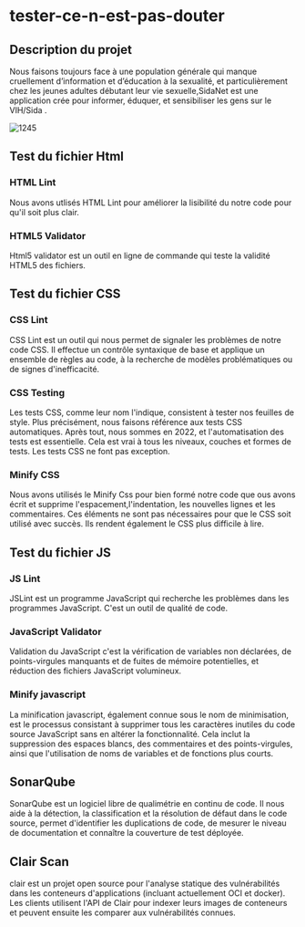 # tester-ce-n-est-pas-douter
## Description du projet
Nous faisons toujours face à une population générale qui manque cruellement d’information et d’éducation à la sexualité, et particulièrement chez les
jeunes adultes débutant leur vie sexuelle,SidaNet est une application crée pour informer, éduquer, et sensibiliser les gens sur le VIH/Sida .

![1245](https://user-images.githubusercontent.com/99591162/205206357-c9b90551-fa57-42dc-ab5a-c582964d5a73.jpg)


## Test du fichier Html
### HTML Lint
 Nous avons utlisés HTML Lint pour améliorer la lisibilité du notre code pour qu'il soit plus clair.
 ### HTML5 Validator
Html5 validator est un outil en ligne de commande qui teste la validité HTML5 des fichiers. 
## Test du fichier CSS
### CSS Lint
CSS Lint est un outil qui nous permet de signaler les problèmes de notre code CSS. Il effectue un contrôle syntaxique de base et applique un ensemble de règles au code, à la recherche de modèles problématiques ou de signes d'inefficacité. 
### CSS Testing
Les tests CSS, comme leur nom l'indique, consistent à tester nos feuilles de style. Plus précisément, nous faisons référence aux tests CSS automatiques. Après tout, nous sommes en 2022, et l'automatisation des tests est essentielle. Cela est vrai à tous les niveaux, couches et formes de tests. Les tests CSS ne font pas exception.
### Minify CSS
Nous avons utilisés le Minify Css pour bien formé notre code que ous avons écrit et supprime l'espacement,l'indentation, les nouvelles lignes et les commentaires.
Ces éléments ne sont pas nécessaires pour que le CSS soit utilisé avec succès. Ils rendent également le CSS plus difficile à lire.

## Test du fichier JS
### JS Lint
JSLint est un programme JavaScript qui recherche les problèmes dans les programmes JavaScript. C'est un outil de qualité de code.
### JavaScript Validator
Validation du JavaScript c'est la vérification de variables non déclarées, de points-virgules manquants et de fuites de mémoire potentielles, et réduction des fichiers JavaScript volumineux.
### Minify javascript
La minification javascript, également connue sous le nom de minimisation, est le processus consistant à supprimer tous les caractères inutiles du code source JavaScript sans en altérer la fonctionnalité. Cela inclut la suppression des espaces blancs, des commentaires et des points-virgules, ainsi que l'utilisation de noms de variables et de fonctions plus courts.

## SonarQube
SonarQube est un logiciel libre de qualimétrie en continu de code. Il nous aide à la détection, la classification et la résolution de défaut dans le code source, permet d'identifier les duplications de code, de mesurer le niveau de documentation et connaître la couverture de test déployée.

## Clair Scan 
clair est un projet open source pour l'analyse statique des vulnérabilités dans les conteneurs d'applications (incluant actuellement OCI et docker).
Les clients utilisent l'API de Clair pour indexer leurs images de conteneurs et peuvent ensuite les comparer aux vulnérabilités connues.









